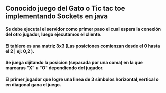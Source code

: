 ## Conocido juego del Gato o Tic tac toe implementando Sockets en java
#### Se debe ejecutal el servidor como primer paso el cual espera la conexión del otro jugador, luego ejecutamos el cliente.
#### El tablero es una matriz 3x3 (Las posiciones comienzan desde el 0 hasta el 2 | ej: 0,2 ).
#### Se juega dijitando la posicion (separada por una coma) en la que marcaras "X" u "O" dependiendo del jugador.
#### El primer jugador que logre una linea de 3 simbolos horizontal,vertical o en diagonal gana el juego.
